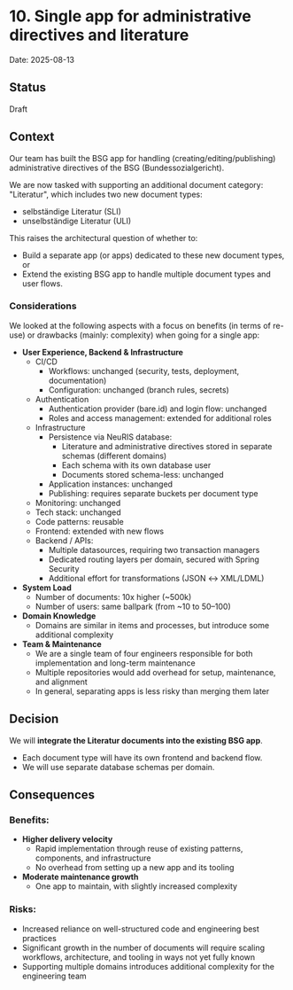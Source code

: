 # 10. Single app for administrative directives and literature

Date: 2025-08-13

## Status

Draft 

## Context

Our team has built the BSG app for handling (creating/editing/publishing) administrative directives of the BSG (Bundessozialgericht).

We are now tasked with supporting an additional document category: "Literatur", which includes two new document types:
  - selbständige Literatur (SLI)
  - unselbständige Literatur (ULI)

This raises the architectural question of whether to:
- Build a separate app (or apps) dedicated to these new document types, or
- Extend the existing BSG app to handle multiple document types and user flows.

### Considerations

We looked at the following aspects with a focus on benefits (in terms of re-use) or drawbacks (mainly: complexity) when going for a single app:

- **User Experience, Backend & Infrastructure**
  - CI/CD 
    - Workflows: unchanged (security, tests, deployment, documentation)
    - Configuration: unchanged (branch rules, secrets)
  - Authentication
    - Authentication provider (bare.id) and login flow: unchanged
    - Roles and access management: extended for additional roles
  - Infrastructure
    - Persistence via NeuRIS database:
      - Literature and administrative directives stored in separate schemas (different domains)
      - Each schema with its own database user
      - Documents stored schema-less: unchanged
    - Application instances: unchanged
    - Publishing: requires separate buckets per document type
  - Monitoring: unchanged
  - Tech stack: unchanged
  - Code patterns: reusable
  - Frontend: extended with new flows
  - Backend / APIs:
    - Multiple datasources, requiring two transaction managers
    - Dedicated routing layers per domain, secured with Spring Security
    - Additional effort for transformations (JSON ↔ XML/LDML)
- **System Load**
  - Number of documents: 10x higher (~500k)
  - Number of users: same ballpark (from ~10 to 50–100)
- **Domain Knowledge**
  - Domains are similar in items and processes, but introduce some additional complexity
- **Team & Maintenance**
  - We are a single team of four engineers responsible for both implementation and long-term maintenance
  - Multiple repositories would add overhead for setup, maintenance, and alignment
  - In general, separating apps is less risky than merging them later

## Decision

We will **integrate the Literatur documents into the existing BSG app**.
- Each document type will have its own frontend and backend flow.
- We will use separate database schemas per domain.

## Consequences

### Benefits:
- **Higher delivery velocity**
  - Rapid implementation through reuse of existing patterns, components, and infrastructure
  - No overhead from setting up a new app and its tooling
- **Moderate maintenance growth**
  - One app to maintain, with slightly increased complexity

### Risks:
- Increased reliance on well-structured code and engineering best practices
- Significant growth in the number of documents will require scaling workflows, architecture, and tooling in ways not yet fully known
- Supporting multiple domains introduces additional complexity for the engineering team
